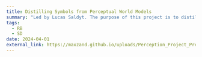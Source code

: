 ```yaml
---
title: Distilling Symbols from Perceptual World Models
summary: "Led by Lucas Saldyt. The purpose of this project is to distill symbols out of the latent vectors learned by the Dreamer family of models. One approach utilizes a sparse autoencoder of the latent vectors, creating a binary vector potentially mapping to internal concepts. Then, we analyze the degree to which this binary vector maps to real concepts from ground-truth data, for instance via mutual information. This is compared to the default dense state vector. Furthermore, mutual information can be converted into a regularization objective itself, as in InfoGAN. Using this analysis as a basis, we propose and study further architectural changes to the model, and methods for recovering human symbols."
tags:
  - RB
  - SD
date: 2024-04-01
external_link: https://maxzand.github.io/uploads/Perception_Project_Presentation.pdf
---
```

